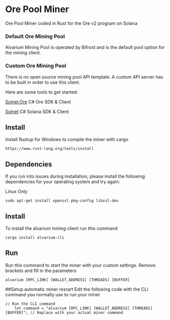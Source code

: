 # Ore Pool Miner
 Ore Pool Miner coded in Rust for the Ore v2 program on Solana

### Default Ore Mining Pool
Alvarium Mining Pool is operated by Bifrost and is the default pool option for the mining client.

### Custom Ore Mining Pool
There is no open source mining pool API template. A custom API server has to be built in order to use this client.

Here are some tools to get started: 

[Solnet.Ore](https://github.com/Bifrost-Technologies/Solnet.Ore) C# Ore SDK & Client

[Solnet](https://github.com/bmresearch/Solnet) C# Solana SDK & Client

## Install

Install Rustup for Windows to compile the miner with cargo
```
https://www.rust-lang.org/tools/install
```
## Dependencies

If you run into issues during installation, please install the following dependencies for your operating system and try again:

Linux Only
```
sudo apt-get install openssl pkg-config libssl-dev
```

## Install

To install the alvarium mining client run this command

```
cargo install alvarium-cli
```

## Run

Run this command to start the miner with your custom settings. Remove brackets and fill in the parameters
```
alvarium [RPC_LINK] [WALLET_ADDRESS] [THREADS] [BUFFER]
```

##Setup automatic miner resrart
Edit the following code with the CLI command you normally use to run your miner
```
// Run the CLI command
    let command = "alvarium [RPC_LINK] [WALLET_ADDRESS] [THREADS] [BUFFER]"; // Replace with your actual miner command
```
